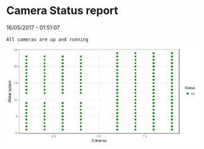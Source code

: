 Camera Status report
================
16/05/2017 - 01:51:07

    All cameras are up and running

![](camreport_files/figure-markdown_github/unnamed-chunk-2-1.png)
